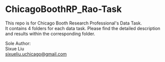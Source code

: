 # ChicagoBoothRP_Rao-Task

This repo is for Chicago Booth Research Professional's Data Task. \
It contains 4 folders for each data task. Please find the detailed description and results within the corresponding folder. 

Sole Author: \
Sixue Liu \
sixueliu.uchicago@gmail.com
